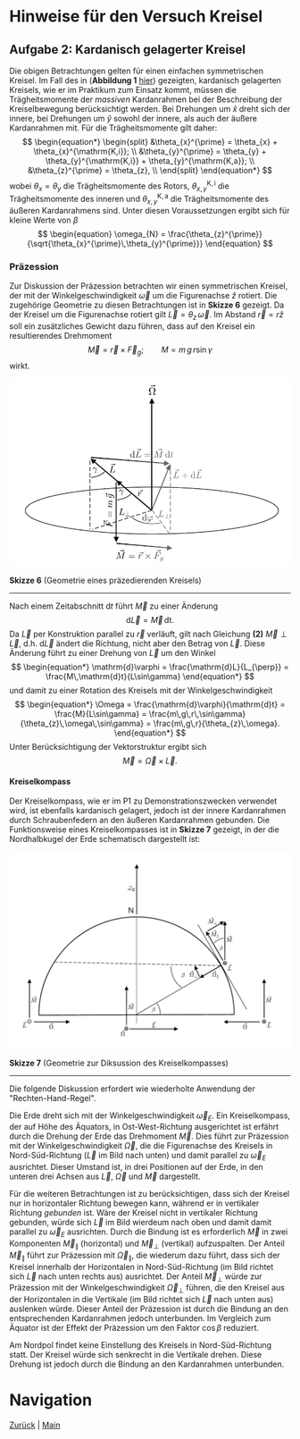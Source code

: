 # Hinweise für den Versuch Kreisel

## Aufgabe 2: Kardanisch gelagerter Kreisel

Die obigen Betrachtungen gelten für einen einfachen symmetrischen Kreisel. Im Fall des in (**Abbildung 1** [hier](https://gitlab.kit.edu/kit/etp-lehre/p1-praktikum/students/-/blob/main/Kreisel/doc/Hinweise-Aufgabe-2.md)) gezeigten, kardanisch gelagerten Kreisels, wie er im Praktikum zum Einsatz kommt, müssen die Trägheitsmomente der *massiven* Kardanrahmen bei der Beschreibung der Kreiselbewegung berücksichtigt werden. Bei Drehungen um $\hat{x}$ dreht sich der innere, bei Drehungen um $\hat{y}$ sowohl der innere, als auch der äußere Kardanrahmen mit. Für die Trägheitsmomente gilt daher: 
$$
\begin{equation*}
\begin{split}
&\theta_{x}^{\prime} = \theta_{x} + \theta_{x}^{\mathrm{K,i}}; \\
&\theta_{y}^{\prime} = \theta_{y} + \theta_{y}^{\mathrm{K,i}} + \theta_{y}^{\mathrm{K,a}}; \\
&\theta_{z}^{\prime} = \theta_{z}, \\
\end{split}
\end{equation*}
$$
wobei $\theta_{x}=\theta_{y}$ die Trägheitsmomente des Rotors, $\theta_{x,y}^{\mathrm{K,i}}$ die Trägheitsmomente des inneren und $\theta_{x,y}^{\mathrm{K,a}}$ die Trägheitsmomente des äußeren Kardanrahmens sind. Unter diesen Voraussetzungen ergibt sich für kleine Werte von $\beta$
$$
\begin{equation}
\omega_{N} = \frac{\theta_{z}^{\prime}}{\sqrt{\theta_{x}^{\prime}\,\theta_{y}^{\prime}}}
\end{equation}
$$

### Präzession

Zur Diskussion der Präzession betrachten wir einen symmetrischen Kreisel, der mit der Winkelgeschwindigkeit $\vec{\omega}$ um die Figurenachse $\hat{z}$ rotiert. Die zugehörige Geometrie zu diesen Betrachtungen ist in **Skizze 6** gezeigt. Da der Kreisel um die Figurenachse rotiert gilt $\vec{L}=\theta_{z}\,\vec{\omega}$.  Im Abstand $\vec{r}=r\hat{z}$ soll ein zusätzliches Gewicht dazu führen, dass auf den Kreisel ein resultierendes Drehmoment 
$$
\begin{equation}
\vec{M} = \vec{r}\times\vec{F}_{g}; \qquad M=m\,g\,r\sin\gamma
\end{equation}
$$
wirkt.

<img src="../figures/Praezession.png" width="900" style="zoom:100%;" />

**Skizze 6** (Geometrie eines präzedierenden Kreisels)

---

Nach einem Zeitabschnitt $\mathrm{d}t$ führt $\vec{M}$ zu einer Änderung
$$
\begin{equation*}
\mathrm{d}\vec{L} = \vec{M}\,\mathrm{dt}.
\end{equation*}
$$
Da $\vec{L}$ per Konstruktion parallel zu $\vec{r}$ verläuft, gilt nach Gleichung **(2)** $\vec{M}\perp\vec{L}$, d.h. $\mathrm{d}\vec{L}$ ändert die Richtung, nicht aber den Betrag von $\vec{L}$. Diese Änderung führt zu einer Drehung von $\vec{L}$ um den Winkel
$$
\begin{equation*}
\mathrm{d}\varphi = \frac{\mathrm{d}L}{L_{\perp}} = \frac{M\,\mathrm{d}t}{L\sin\gamma}
\end{equation*}
$$
und damit zu einer Rotation des Kreisels mit der Winkelgeschwindigkeit
$$
\begin{equation*}
\Omega = \frac{\mathrm{d}\varphi}{\mathrm{d}t} = \frac{M}{L\sin\gamma} = \frac{m\,g\,r\,\sin\gamma}{\theta_{z}\,\omega\,\sin\gamma} = \frac{m\,g\,r}{\theta_{z}\,\omega}.
\end{equation*}
$$
Unter Berücksichtigung der Vektorstruktur ergibt sich
$$
\begin{equation*}
\vec{M}=\vec{\Omega}\times\vec{L}.
\end{equation*}
$$

#### Kreiselkompass

Der Kreiselkompass, wie er im P1 zu Demonstrationszwecken verwendet wird, ist ebenfalls kardanisch gelagert, jedoch ist der innere Kardanrahmen durch Schraubenfedern an den äußeren Kardanrahmen gebunden. Die Funktionsweise eines Kreiselkompasses ist in **Skizze 7** gezeigt, in der die Nordhalbkugel der Erde schematisch dargestellt ist:

<img src="../figures/KreiselkompassSkizze.png" width="900" style="zoom:100%;" />

**Skizze 7** (Geometrie zur Diksussion des Kreiselkompasses)

---

Die folgende Diskussion erfordert wie wiederholte Anwendung der "Rechten-Hand-Regel". 

Die Erde dreht sich mit der Winkelgeschwindigkeit $\vec\omega_{E}$. Ein Kreiselkompass, der auf Höhe des Äquators, in Ost-West-Richtung ausgerichtet ist erfährt durch die Drehung der Erde das Drehmoment $\vec{M}$. Dies führt zur Präzession mit der Winkelgeschwindigkeit $\vec{\Omega}$, die die Figurenachse des Kreisels in Nord-Süd-Richtung ($\vec{L}$ im Bild nach unten) und damit parallel zu $\vec\omega_{E}$ ausrichtet. Dieser Umstand ist, in drei Positionen auf der Erde, in den unteren drei Achsen aus $\vec{L}$, $\vec{\Omega}$ und $\vec{M}$ dargestellt. 

Für die weiteren Betrachtungen ist zu berücksichtigen, dass sich der Kreisel nur in horizontaler Richtung bewegen kann, während er in vertikaler Richtung *gebunden* ist. Wäre der Kreisel nicht in vertikaler Richtung gebunden, würde sich $\vec{L}$ im Bild wierdeum nach oben und damit damit parallel zu $\vec\omega_{E}$ ausrichten. Durch die Bindung ist es erforderlich $\vec{M}$ in zwei Komponenten $\vec M_{\parallel}$ (horizontal) und $\vec M_{\perp}$ (vertikal) aufzuspalten. Der Anteil $\vec M_{\parallel}$ führt zur Präzession mit $\vec\Omega_{\parallel}$, die wiederum dazu führt, dass sich der Kreisel innerhalb der Horizontalen in Nord-Süd-Richtung (im Bild richtet sich $\vec{L}$ nach unten rechts aus) ausrichtet. Der Anteil $\vec M_{\perp}$ würde zur Präzession mit der Winkelgeschwindigkeit $\vec\Omega_{\perp}$ führen, die den Kreisel aus der Horizontalen in die Vertikale (im Bild richtet sich $\vec{L}$ nach unten aus) auslenken würde. Dieser Anteil der Präzession ist durch die Bindung an den entsprechenden Kardanrahmen jedoch unterbunden. Im Vergleich zum Äquator ist der Effekt der Präzession um den Faktor $\cos\beta$ reduziert.  

Am Nordpol findet keine Einstellung des Kreisels in Nord-Süd-Richtung statt. Der Kreisel würde sich senkrecht in die Vertikale drehen. Diese Drehung ist jedoch durch die Bindung an den Kardanrahmen unterbunden. 

# Navigation

[Zurück](https://gitlab.kit.edu/kit/etp-lehre/p1-praktikum/students/-/blob/main/Kreisel/doc/Hinweise-Aufgabe-2.md) | [Main](https://gitlab.kit.edu/kit/etp-lehre/p1-praktikum/students/-/tree/main/Kreisel)
